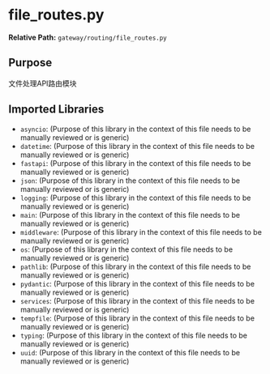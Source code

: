 # file_routes.py

**Relative Path:** `gateway/routing/file_routes.py`

## Purpose

文件处理API路由模块

## Imported Libraries

- `asyncio`: (Purpose of this library in the context of this file needs to be manually reviewed or is generic)
- `datetime`: (Purpose of this library in the context of this file needs to be manually reviewed or is generic)
- `fastapi`: (Purpose of this library in the context of this file needs to be manually reviewed or is generic)
- `json`: (Purpose of this library in the context of this file needs to be manually reviewed or is generic)
- `logging`: (Purpose of this library in the context of this file needs to be manually reviewed or is generic)
- `main`: (Purpose of this library in the context of this file needs to be manually reviewed or is generic)
- `middleware`: (Purpose of this library in the context of this file needs to be manually reviewed or is generic)
- `os`: (Purpose of this library in the context of this file needs to be manually reviewed or is generic)
- `pathlib`: (Purpose of this library in the context of this file needs to be manually reviewed or is generic)
- `pydantic`: (Purpose of this library in the context of this file needs to be manually reviewed or is generic)
- `services`: (Purpose of this library in the context of this file needs to be manually reviewed or is generic)
- `tempfile`: (Purpose of this library in the context of this file needs to be manually reviewed or is generic)
- `typing`: (Purpose of this library in the context of this file needs to be manually reviewed or is generic)
- `uuid`: (Purpose of this library in the context of this file needs to be manually reviewed or is generic)
